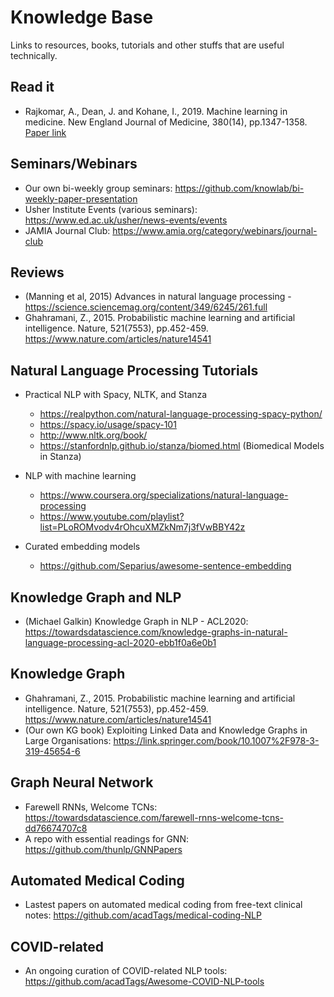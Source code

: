 # Knowledge Base
Links to resources, books, tutorials and other stuffs that are useful technically.

## Read it
- Rajkomar, A., Dean, J. and Kohane, I., 2019. Machine learning in medicine. New England Journal of Medicine, 380(14), pp.1347-1358. [Paper link](https://www.nejm.org/doi/full/10.1056/NEJMra1814259?casa_token=5YTdj-nsTr4AAAAA%3AD0lTAmlogcHap0XvDoQP6dVbF58n7WYANBKOYIXheEi_jcP4Yh5OnMRevzJCmPtK32tnOg2-lMkk1xI)

## Seminars/Webinars
- Our own bi-weekly group seminars: https://github.com/knowlab/bi-weekly-paper-presentation
- Usher Institute Events (various seminars): https://www.ed.ac.uk/usher/news-events/events
- JAMIA Journal Club: https://www.amia.org/category/webinars/journal-club

## Reviews
- (Manning et al, 2015) Advances in natural language processing - https://science.sciencemag.org/content/349/6245/261.full
- Ghahramani, Z., 2015. Probabilistic machine learning and artificial intelligence. Nature, 521(7553), pp.452-459. https://www.nature.com/articles/nature14541

## Natural Language Processing Tutorials
- Practical NLP with Spacy, NLTK, and Stanza
  - https://realpython.com/natural-language-processing-spacy-python/
  - https://spacy.io/usage/spacy-101 
  - http://www.nltk.org/book/
  - https://stanfordnlp.github.io/stanza/biomed.html (Biomedical Models in Stanza)
 
- NLP with machine learning
  - https://www.coursera.org/specializations/natural-language-processing
  - https://www.youtube.com/playlist?list=PLoROMvodv4rOhcuXMZkNm7j3fVwBBY42z

- Curated embedding models
  - https://github.com/Separius/awesome-sentence-embedding
## Knowledge Graph and NLP
- (Michael Galkin) Knowledge Graph in NLP - ACL2020: https://towardsdatascience.com/knowledge-graphs-in-natural-language-processing-acl-2020-ebb1f0a6e0b1

## Knowledge Graph
- Ghahramani, Z., 2015. Probabilistic machine learning and artificial intelligence. Nature, 521(7553), pp.452-459. https://www.nature.com/articles/nature14541
- (Our own KG book) Exploiting Linked Data and Knowledge Graphs in Large Organisations: https://link.springer.com/book/10.1007%2F978-3-319-45654-6

## Graph Neural Network
- Farewell RNNs, Welcome TCNs: https://towardsdatascience.com/farewell-rnns-welcome-tcns-dd76674707c8
- A repo with essential readings for GNN: https://github.com/thunlp/GNNPapers

## Automated Medical Coding
- Lastest papers on automated medical coding from free-text clinical notes: https://github.com/acadTags/medical-coding-NLP

## COVID-related
- An ongoing curation of COVID-related NLP tools: https://github.com/acadTags/Awesome-COVID-NLP-tools

